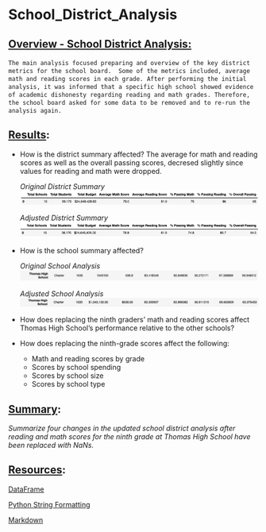 # School_District_Analysis

## <u>Overview - School District Analysis:</u> 
    The main analysis focused preparing and overview of the key district metrics for the school board.  Some of the metrics included, average math and reading scores in each grade. After performing the initial analysis, it was informed that a specific high school showed evidence of academic dishonesty regarding reading and math grades. Therefore, the school board asked for some data to be removed and to re-run the analysis again.

## <u>Results</u>: 


-   How is the district summary affected?
    The average for math and reading scores as well as the overall passing scores, decresed slightly since values for reading and math were dropped. 

    *Original District Summary*
    ![Old](Resources/old_district_summary.png)
    
    *Adjusted District Summary*
    ![New](Resources/new_district_summary.png)
    

-   How is the school summary affected?

    *Original School Analysis*
    ![Old](Resources/old_school_summ.png)
    

    *Adjusted School Analysis*
    ![New](Resources/new_school_summ.png)
    

-   How does replacing the ninth graders’ math and reading scores affect Thomas High School’s performance relative to the other schools?


-   How does replacing the ninth-grade scores affect the following:
    -   Math and reading scores by grade
    -   Scores by school spending
    -   Scores by school size
    -   Scores by school type

## <u>Summary</u>: 
*Summarize four changes in the updated school district analysis after reading and math scores for the ninth grade at Thomas High School have been replaced with NaNs.*

## <u>Resources</u>: 
[DataFrame](https://pandas.pydata.org/pandas-docs/stable/reference/api/pandas.DataFrame.set_index.html)

[Python String Formatting](https://thepythonguru.com/python-string-formatting/)

[Markdown](https://www.markdownguide.org/basic-syntax/)